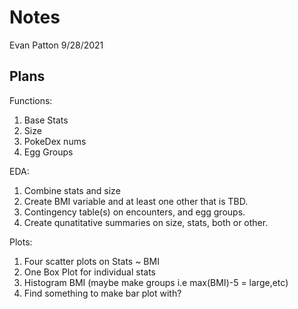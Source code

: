 Notes
================
Evan Patton
9/28/2021

## Plans

Functions:  
1. Base Stats  
1. Size  
1. PokeDex nums  
1. Egg Groups

EDA:  
1. Combine stats and size  
1. Create BMI variable and at least one other that is TBD.  
1. Contingency table(s) on encounters, and egg groups.  
1. Create qunatitative summaries on size, stats, both or other.

Plots:  
1. Four scatter plots on Stats \~ BMI  
1. One Box Plot for individual stats  
1. Histogram BMI (maybe make groups i.e max(BMI)-5 = large,etc)  
1. Find something to make bar plot with?
